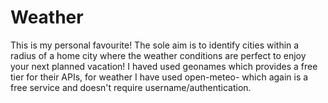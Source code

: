 # Weather
This is my personal favourite! The sole aim is to identify cities within a radius of a home city where the weather conditions are perfect to enjoy your next planned vacation!
I haved used geonames which provides a free tier for their APIs, for weather I have used open-meteo- which again is a free service and doesn't require username/authentication.

